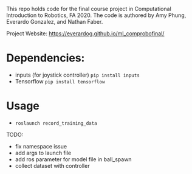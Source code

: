 This repo holds code for the final course project in Computational Introduction to Robotics, FA 2020. The code is authored by Amy Phung, Everardo Gonzalez, and Nathan Faber.

Project Website: https://everardog.github.io/ml_comprobofinal/

# Dependencies:
+ inputs (for joystick controller) `pip install inputs`
+ Tensorflow `pip install tensorflow`

# Usage
+ `roslaunch record_training_data`


TODO:
+ fix namespace issue
+ add args to launch file
+ add ros parameter for model file in ball_spawn
+ collect dataset with controller
